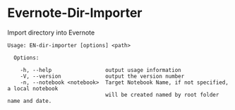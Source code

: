 # Evernote-Dir-Importer
Import directory into Evernote
```
Usage: EN-dir-importer [options] <path>

  Options:

    -h, --help                 output usage information
    -V, --version              output the version number
    -n, --notebook <notebook>  Target Notebook Name, if not specified, a local notebook 
                               will be created named by root folder name and date.
```
